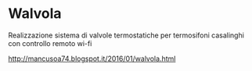 # Walvola

Realizzazione sistema di valvole termostatiche per termosifoni casalinghi con controllo remoto wi-fi

http://mancusoa74.blogspot.it/2016/01/walvola.html


